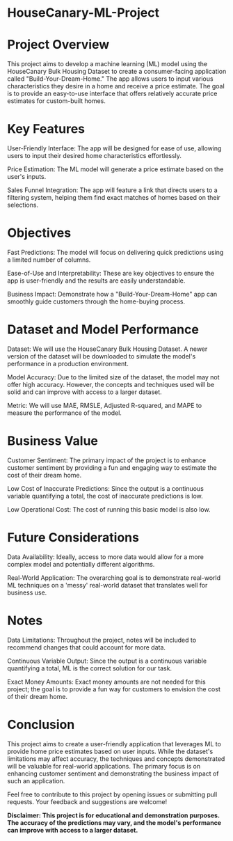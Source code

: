 # HouseCanary-ML-Project

# Project Overview
This project aims to develop a machine learning (ML) model using the HouseCanary Bulk Housing Dataset to create a consumer-facing application called "Build-Your-Dream-Home." The app allows users to input various characteristics they desire in a home and receive a price estimate. The goal is to provide an easy-to-use interface that offers relatively accurate price estimates for custom-built homes.

# Key Features
User-Friendly Interface: The app will be designed for ease of use, allowing users to input their desired home characteristics effortlessly.

Price Estimation: The ML model will generate a price estimate based on the user's inputs.

Sales Funnel Integration: The app will feature a link that directs users to a filtering system, helping them find exact matches of homes based on their selections.

# Objectives
Fast Predictions: The model will focus on delivering quick predictions using a limited number of columns.

Ease-of-Use and Interpretability: These are key objectives to ensure the app is user-friendly and the results are easily understandable.

Business Impact: Demonstrate how a "Build-Your-Dream-Home" app can smoothly guide customers through the home-buying process.

# Dataset and Model Performance
Dataset: We will use the HouseCanary Bulk Housing Dataset. A newer version of the dataset will be downloaded to simulate the model's performance in a production environment.

Model Accuracy: Due to the limited size of the dataset, the model may not offer high accuracy. However, the concepts and techniques used will be solid and can improve with access to a larger dataset.

Metric: We will use MAE, RMSLE, Adjusted R-squared, and MAPE to measure the performance of the model.

# Business Value
Customer Sentiment: The primary impact of the project is to enhance customer sentiment by providing a fun and engaging way to estimate the cost of their dream home.

Low Cost of Inaccurate Predictions: Since the output is a continuous variable quantifying a total, the cost of inaccurate predictions is low.

Low Operational Cost: The cost of running this basic model is also low.

# Future Considerations
Data Availability: Ideally, access to more data would allow for a more complex model and potentially different algorithms.

Real-World Application: The overarching goal is to demonstrate real-world ML techniques on a 'messy' real-world dataset that translates well for business use.

# Notes
Data Limitations: Throughout the project, notes will be included to recommend changes that could account for more data.

Continuous Variable Output: Since the output is a continuous variable quantifying a total, ML is the correct solution for our task.

Exact Money Amounts: Exact money amounts are not needed for this project; the goal is to provide a fun way for customers to envision the cost of their dream home.

# Conclusion
This project aims to create a user-friendly application that leverages ML to provide home price estimates based on user inputs. While the dataset's limitations may affect accuracy, the techniques and concepts demonstrated will be valuable for real-world applications. The primary focus is on enhancing customer sentiment and demonstrating the business impact of such an application.

Feel free to contribute to this project by opening issues or submitting pull requests. Your feedback and suggestions are welcome!

**Disclaimer: This project is for educational and demonstration purposes. The accuracy of the predictions may vary, and the model's performance can improve with access to a larger dataset.**
